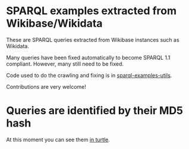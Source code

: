 # SPARQL examples extracted from Wikibase/Wikidata

These are SPARQL queries extracted from Wikibase instances such as Wikidata.

Many queries have been fixed automatically to become SPARQL 1.1 compliant. 
However, many still need to be fixed.

Code used to do the crawling and fixing is in [sparql-examples-utils](https://github.com/sib-swiss/sparql-examples-utils/).

Contributions are very welcome!

# Queries are identified by their MD5 hash

At this moment you can see them [in turtle](https://github.com/JervenBolleman/wikibase-sparql-examples/tree/main/examples/wikidata).



